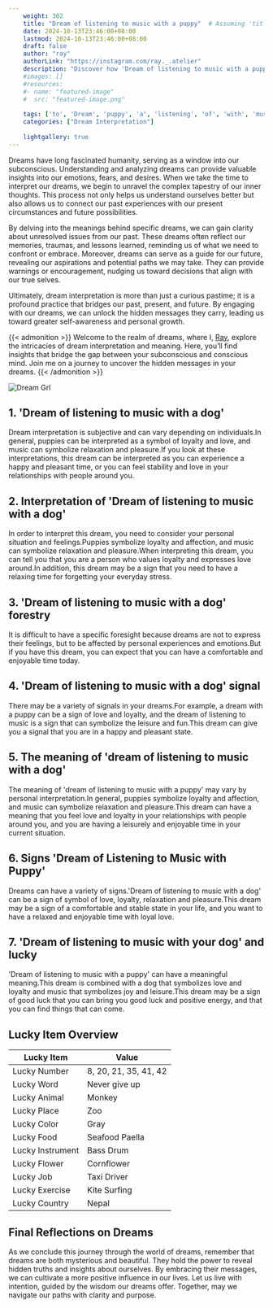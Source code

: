 ```yaml
---
    weight: 302
    title: "Dream of listening to music with a puppy"  # Assuming 'title' column exists
    date: 2024-10-13T23:46:00+08:00
    lastmod: 2024-10-13T23:46:00+08:00
    draft: false
    author: "ray"
    authorLink: "https://instagram.com/ray._.atelier"
    description: "Discover how 'Dream of listening to music with a puppy' can interpret your future and uncover its significant meanings in your life."
    #images: []
    #resources:
    #- name: "featured-image"
    #  src: "featured-image.png"
    
    tags: ['to', 'Dream', 'puppy', 'a', 'listening', 'of', 'with', 'music']
    categories: ["Dream Interpretation"]
    
    lightgallery: true
---
```

    
Dreams have long fascinated humanity, serving as a window into our subconscious. Understanding and analyzing dreams can provide valuable insights into our emotions, fears, and desires. When we take the time to interpret our dreams, we begin to unravel the complex tapestry of our inner thoughts. This process not only helps us understand ourselves better but also allows us to connect our past experiences with our present circumstances and future possibilities.

By delving into the meanings behind specific dreams, we can gain clarity about unresolved issues from our past. These dreams often reflect our memories, traumas, and lessons learned, reminding us of what we need to confront or embrace. Moreover, dreams can serve as a guide for our future, revealing our aspirations and potential paths we may take. They can provide warnings or encouragement, nudging us toward decisions that align with our true selves.

Ultimately, dream interpretation is more than just a curious pastime; it is a profound practice that bridges our past, present, and future. By engaging with our dreams, we can unlock the hidden messages they carry, leading us toward greater self-awareness and personal growth.

{{< admonition >}}
Welcome to the realm of dreams, where I, [Ray](https://instagram.com/ray._.atelier), explore the intricacies of dream interpretation and meaning. Here, you’ll find insights that bridge the gap between your subconscious and conscious mind. Join me on a journey to uncover the hidden messages in your dreams.
{{< /admonition >}}

![Dream Grl](https://cdn.pixabay.com/photo/2017/11/02/03/35/gothic-2910057_1280.jpg "Dream Grl")

## 1. 'Dream of listening to music with a dog'
Dream interpretation is subjective and can vary depending on individuals.In general, puppies can be interpreted as a symbol of loyalty and love, and music can symbolize relaxation and pleasure.If you look at these interpretations, this dream can be interpreted as you can experience a happy and pleasant time, or you can feel stability and love in your relationships with people around you.

## 2. Interpretation of 'Dream of listening to music with a dog'
In order to interpret this dream, you need to consider your personal situation and feelings.Puppies symbolize loyalty and affection, and music can symbolize relaxation and pleasure.When interpreting this dream, you can tell you that you are a person who values loyalty and expresses love around.In addition, this dream may be a sign that you need to have a relaxing time for forgetting your everyday stress.

## 3. 'Dream of listening to music with a dog' forestry
It is difficult to have a specific foresight because dreams are not to express their feelings, but to be affected by personal experiences and emotions.But if you have this dream, you can expect that you can have a comfortable and enjoyable time today.

## 4. 'Dream of listening to music with a dog' signal
There may be a variety of signals in your dreams.For example, a dream with a puppy can be a sign of love and loyalty, and the dream of listening to music is a sign that can symbolize the leisure and fun.This dream can give you a signal that you are in a happy and pleasant state.

## 5. The meaning of 'dream of listening to music with a dog'
The meaning of 'dream of listening to music with a puppy' may vary by personal interpretation.In general, puppies symbolize loyalty and affection, and music can symbolize relaxation and pleasure.This dream can have a meaning that you feel love and loyalty in your relationships with people around you, and you are having a leisurely and enjoyable time in your current situation.

## 6. Signs 'Dream of Listening to Music with Puppy'
Dreams can have a variety of signs.'Dream of listening to music with a dog' can be a sign of symbol of love, loyalty, relaxation and pleasure.This dream may be a sign of a comfortable and stable state in your life, and you want to have a relaxed and enjoyable time with loyal love.

## 7. 'Dream of listening to music with your dog' and lucky
'Dream of listening to music with a puppy' can have a meaningful meaning.This dream is combined with a dog that symbolizes love and loyalty and music that symbolizes joy and leisure.This dream may be a sign of good luck that you can bring you good luck and positive energy, and that you can find things that can come.

## Lucky Item Overview
| Lucky Item          | Value              |
|---------------|--------------------|
| Lucky Number        | 8, 20, 21, 35, 41, 42  |
| Lucky Word          | Never give up |
| Lucky Animal        | Monkey |
| Lucky Place         | Zoo     |
| Lucky Color         | Gray     |
| Lucky Food          | Seafood Paella      |
| Lucky Instrument    | Bass Drum |
| Lucky Flower        | Cornflower    |
| Lucky Job           | Taxi Driver       |
| Lucky Exercise      | Kite Surfing  |
| Lucky Country       | Nepal    |


##  Final Reflections on Dreams

As we conclude this journey through the world of dreams, remember that dreams are both mysterious and beautiful. They hold the power to reveal hidden truths and insights about ourselves. By embracing their messages, we can cultivate a more positive influence in our lives. Let us live with intention, guided by the wisdom our dreams offer. Together, may we navigate our paths with clarity and purpose.

